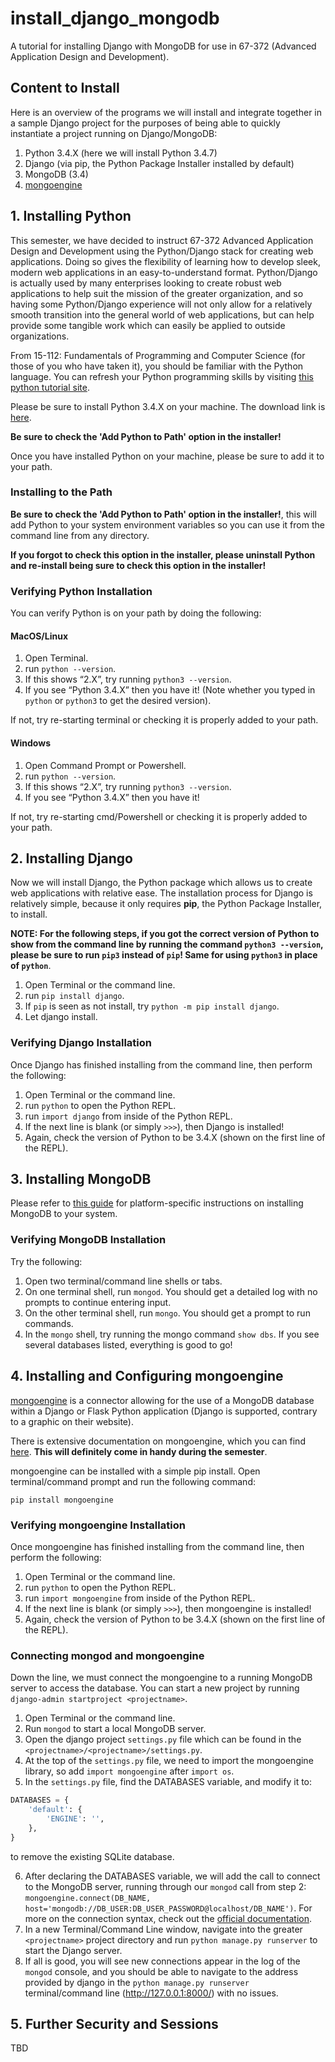 # install_django_mongodb
A tutorial for installing Django with MongoDB for use in 67-372 (Advanced Application Design and Development).

## Content to Install
Here is an overview of the programs we will install and integrate together in a sample Django project for the purposes of being able to quickly instantiate a project running on Django/MongoDB:

1. Python 3.4.X (here we will install Python 3.4.7)
2. Django (via pip, the Python Package Installer installed by default)
3. MongoDB (3.4)
4. [mongoengine](http://mongoengine.org/)


## 1. Installing Python

This semester, we have decided to instruct 67-372 Advanced Application Design and Development using the Python/Django stack for creating web applications. Doing so gives the flexibility of learning how to develop sleek, modern web applications in an easy-to-understand format. Python/Django is actually used by many enterprises looking to create robust web applications to help suit the mission of the greater organization, and so having some Python/Django experience will not only allow for a relatively smooth transition into the general world of web applications, but can help provide some tangible work which can easily be applied to outside organizations.

From 15-112: Fundamentals of Programming and Computer Science (for those of you who have taken it), you should be familiar with the Python language. You can refresh your Python programming skills by visiting [this python tutorial site](https://www.learnpython.org/).

Please be sure to install Python 3.4.X on your machine. The download link is [here](https://www.python.org/downloads/).

**Be sure to check the 'Add Python to Path' option in the installer!**

Once you have installed Python on your machine, please be sure to add it to your path.

### Installing to the Path

**Be sure to check the 'Add Python to Path' option in the installer!**, this will add Python to your system environment variables so you can use it from the command line from any directory. 

**If you forgot to check this option in the installer, please uninstall Python and re-install being sure to check this option in the installer!**

### Verifying Python Installation

You can verify Python is on your path by doing the following:

#### MacOS/Linux

1. Open Terminal.
2. run `python --version`.
3. If this shows “2.X”, try running `python3 --version`.
4. If you see “Python 3.4.X” then you have it! (Note whether you typed in `python` or `python3` to get the desired version).

If not, try re-starting terminal or checking it is properly added to your path.

#### Windows

1. Open Command Prompt or Powershell.
2. run `python --version`.
3. If this shows “2.X”, try running `python3 --version`.
4. If you see “Python 3.4.X” then you have it!

If not, try re-starting cmd/Powershell or checking it is properly added to your path.

## 2. Installing Django

Now we will install Django, the Python package which allows us to create web applications with relative ease. The installation process for Django is relatively simple, because it only requires **pip**, the Python Package Installer, to install.

**NOTE: For the following steps, if you got the correct version of Python to show from the command line by running the command `python3 --version`, please be sure to run `pip3` instead of `pip`! Same for using `python3` in place of `python`**.

1. Open Terminal or the command line.
2. run `pip install django`.
3. If `pip` is seen as not install, try `python -m pip install django`.
4. Let django install.

### Verifying Django Installation

Once Django has finished installing from the command line, then perform the following:

1. Open Terminal or the command line.
2. run `python` to open the Python REPL.
3. run `import django` from inside of the Python REPL.
4. If the next line is blank (or simply `>>>`), then Django is installed!
5. Again, check the version of Python to be 3.4.X (shown on the first line of the REPL).

## 3. Installing MongoDB

Please refer to [this guide](https://docs.mongodb.com/manual/administration/install-community/) for platform-specific instructions on installing MongoDB to your system.

### Verifying MongoDB Installation

Try the following:

1. Open two terminal/command line shells or tabs.
2. On one terminal shell, run `mongod`. You should get a detailed log with no prompts to continue entering input.
3. On the other terminal shell, run `mongo`. You should get a prompt to run commands.
4. In the `mongo` shell, try running the mongo command `show dbs`. If you see several databases listed, everything is good to go!

## 4. Installing and Configuring mongoengine

[mongoengine](http://mongoengine.org/) is a connector allowing for the use of a MongoDB database within a Django or Flask Python application (Django is supported, contrary to a graphic on their website).

There is extensive documentation on mongoengine, which you can find [here](http://mongoengine.readthedocs.io/en/latest/tutorial.html). **This will definitely come in handy during the semester**.

mongoengine can be installed with a simple pip install. Open terminal/command prompt and run the following command:

`pip install mongoengine`

### Verifying mongoengine Installation

Once mongoengine has finished installing from the command line, then perform the following:

1. Open Terminal or the command line.
2. run `python` to open the Python REPL.
3. run `import mongoengine` from inside of the Python REPL.
4. If the next line is blank (or simply `>>>`), then mongoengine is installed!
5. Again, check the version of Python to be 3.4.X (shown on the first line of the REPL).

### Connecting mongod and mongoengine

Down the line, we must connect the mongoengine to a running MongoDB server to access the database. You can start a new project by running `django-admin startproject <projectname>`.

1. Open Terminal or the command line.
2. Run `mongod` to start a local MongoDB server.
3. Open the django project `settings.py` file which can be found in the `<projectname>/<projectname>/settings.py`.
4. At the top of the `settings.py` file, we need to import the mongoengine library, so add `import mongoengine` after `import os`.
5. In the `settings.py` file, find the DATABASES variable, and modify it to:
```python
DATABASES = {
    'default': {
        'ENGINE': '',
    },
}
```
to remove the existing SQLite database.

6. After declaring the DATABASES variable, we will add the call to connect to the MongoDB server, running through our `mongod` call from step 2:
`mongoengine.connect(DB_NAME, host='mongodb://DB_USER:DB_USER_PASSWORD@localhost/DB_NAME')`.
For more on the connection syntax, check out the [official documentation](http://mongoengine.readthedocs.io/en/latest/guide/connecting.html).
7. In a new Terminal/Command Line window, navigate into the greater `<projectname>` project directory and run `python manage.py runserver` to start the Django server.
8. If all is good, you will see new connections appear in the log of the `mongod` console, and you should be able to navigate to the address provided by django in the `python manage.py runserver` terminal/command line (http://127.0.0.1:8000/) with no issues.

## 5. Further Security and Sessions
TBD
